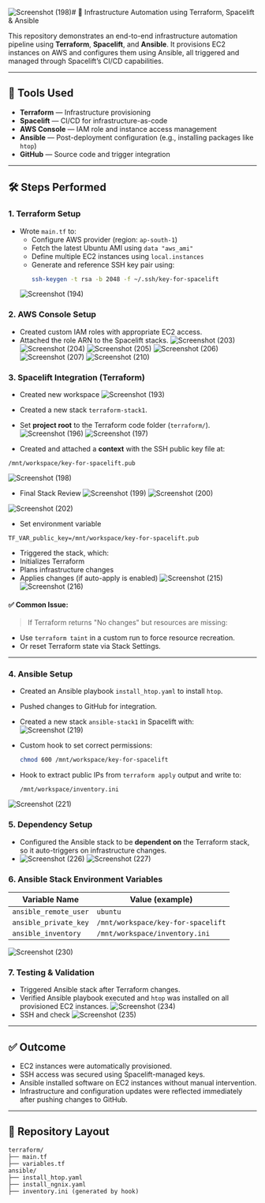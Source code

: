 ![Screenshot (198)](https://github.com/user-attachments/assets/455b39f4-d0cc-4667-bf8a-b2b3a8a2fca4)# 🚀 Infrastructure Automation using Terraform, Spacelift & Ansible

This repository demonstrates an end-to-end infrastructure automation pipeline using **Terraform**, **Spacelift**, and **Ansible**.
It provisions EC2 instances on AWS and configures them using Ansible, all triggered and managed through Spacelift’s CI/CD capabilities.

---

## 🧰 Tools Used

- **Terraform** — Infrastructure provisioning
- **Spacelift** — CI/CD for infrastructure-as-code
- **AWS Console** — IAM role and instance access management
- **Ansible** — Post-deployment configuration (e.g., installing packages like `htop`)
- **GitHub** — Source code and trigger integration

---

## 🛠️ Steps Performed

### 1. Terraform Setup

- Wrote `main.tf` to:
  - Configure AWS provider (region: `ap-south-1`)
  - Fetch the latest Ubuntu AMI using `data "aws_ami"`
  - Define multiple EC2 instances using `local.instances`
  - Generate and reference SSH key pair using:
    ```bash
    ssh-keygen -t rsa -b 2048 -f ~/.ssh/key-for-spacelift
    ```
  ![Screenshot (194)](https://github.com/user-attachments/assets/2996ed38-0f08-4aa9-a289-f14b2f9c18e0)

### 2. AWS Console Setup

- Created custom IAM roles with appropriate EC2 access.
- Attached the role ARN to the Spacelift stacks.
![Screenshot (203)](https://github.com/user-attachments/assets/7feb88ef-e1e4-4bc2-ae3b-827f15ea2ecf)
![Screenshot (204)](https://github.com/user-attachments/assets/08e5bd58-7556-41f2-b55a-7f0d2883434a)
![Screenshot (205)](https://github.com/user-attachments/assets/e2912ca9-0fc9-4d69-8e30-a651c7bdb637)
![Screenshot (206)](https://github.com/user-attachments/assets/57fb8690-397d-4d69-8b4b-7d6f84d0fa2b)
![Screenshot (207)](https://github.com/user-attachments/assets/e96f7799-2068-4c14-a24c-eff5efa090cb)
![Screenshot (210)](https://github.com/user-attachments/assets/d4b49096-a9f1-4783-999a-22614a5a1585)

### 3. Spacelift Integration (Terraform)
- Created new workspace 
![Screenshot (193)](https://github.com/user-attachments/assets/1aca8585-1796-4f38-8109-8d39f5c64c44)

- Created a new stack `terraform-stack1`.
- Set **project root** to the Terraform code folder (`terraform/`).
![Screenshot (196)](https://github.com/user-attachments/assets/e48c7172-fc9a-444a-8543-3acb89e64eab)
![Screenshot (197)](https://github.com/user-attachments/assets/78d2558b-c690-44a7-bbb2-f00cee5b260f)

- Created and attached a **context** with the SSH public key file at:
```
/mnt/workspace/key-for-spacelift.pub
```
![Screenshot (198)](https://github.com/user-attachments/assets/5121fa63-e323-4319-a0d3-3ba69d494d2e)

- Final Stack Review
![Screenshot (199)](https://github.com/user-attachments/assets/729f4eee-3ae1-4a0a-8913-8f39abe04fd8)
![Screenshot (200)](https://github.com/user-attachments/assets/9d1fa676-8402-4253-aa1b-90272b953246)

![Screenshot (202)](https://github.com/user-attachments/assets/d2385b5e-5cd8-4215-a5d3-ee7a5cbf6743)

- Set environment variable
```
TF_VAR_public_key=/mnt/workspace/key-for-spacelift.pub
```
- Triggered the stack, which:
- Initializes Terraform
- Plans infrastructure changes
- Applies changes (if auto-apply is enabled)
![Screenshot (215)](https://github.com/user-attachments/assets/f28ddea7-fda3-4586-a95e-85bd3b443c96)
![Screenshot (216)](https://github.com/user-attachments/assets/58acac6e-1b74-4b2c-b406-1bf62862f1a2)

#### ✅ Common Issue:
> If Terraform returns "No changes" but resources are missing:
- Use `terraform taint` in a custom run to force resource recreation.
- Or reset Terraform state via Stack Settings.

---

### 4. Ansible Setup

- Created an Ansible playbook `install_htop.yaml` to install `htop`.
- Pushed changes to GitHub for integration.
- Created a new stack `ansible-stack1` in Spacelift with:
![Screenshot (219)](https://github.com/user-attachments/assets/b5053d34-ab35-4d6a-99e0-5f4035e78896)


- Custom hook to set correct permissions:
  ```bash
  chmod 600 /mnt/workspace/key-for-spacelift
  ```
- Hook to extract public IPs from `terraform apply` output and write to:
  ```
  /mnt/workspace/inventory.ini
  ```
![Screenshot (221)](https://github.com/user-attachments/assets/afc72ce4-09aa-4b94-8163-c87694053c42)


### 5. Dependency Setup

- Configured the Ansible stack to be **dependent on** the Terraform stack, so it auto-triggers on infrastructure changes.
- ![Screenshot (226)](https://github.com/user-attachments/assets/b09e65ae-2e24-43b8-8ed2-bd62f05937c2)
![Screenshot (227)](https://github.com/user-attachments/assets/00ab6323-5e96-447a-b262-8129f8f03a74)


### 6. Ansible Stack Environment Variables

| Variable Name              | Value (example)                             |
|---------------------------|----------------------------------------------|
| `ansible_remote_user`     | `ubuntu`                                     |
| `ansible_private_key`     | `/mnt/workspace/key-for-spacelift`           |
| `ansible_inventory`       | `/mnt/workspace/inventory.ini`              |
![Screenshot (230)](https://github.com/user-attachments/assets/faa6dd96-7016-4665-8a36-c91f6596300f)

### 7. Testing & Validation

- Triggered Ansible stack after Terraform changes.
- Verified Ansible playbook executed and `htop` was installed on all provisioned EC2 instances.
![Screenshot (234)](https://github.com/user-attachments/assets/0d188acf-5ccc-4a16-a152-f448501fabed)
- SSH and check
![Screenshot (235)](https://github.com/user-attachments/assets/a53acb45-c7d0-4c2a-9c9a-973765d386ce)

---

## ✅ Outcome

- EC2 instances were automatically provisioned.
- SSH access was secured using Spacelift-managed keys.
- Ansible installed software on EC2 instances without manual intervention.
- Infrastructure and configuration updates were reflected immediately after pushing changes to GitHub.

---

## 📁 Repository Layout

```
terraform/
├── main.tf
├── variables.tf
ansible/
├── install_htop.yaml
├── install_ngnix.yaml
├── inventory.ini (generated by hook)
```
